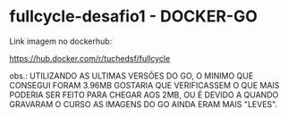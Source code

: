 # fullcycle-desafio1 - DOCKER-GO



Link imagem no dockerhub:

https://hub.docker.com/r/tuchedsf/fullcycle



obs.: UTILIZANDO AS ULTIMAS VERSÕES DO GO, O MINIMO QUE CONSEGUI FORAM 3.96MB GOSTARIA QUE VERIFICASSEM O QUE MAIS PODERIA SER FEITO PARA CHEGAR AOS 2MB, OU É DEVIDO A QUANDO GRAVARAM O CURSO AS IMAGENS DO GO AINDA ERAM MAIS "LEVES".

